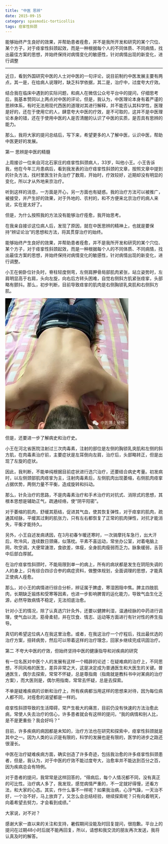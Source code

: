 ```yaml
---
title: "中医 思辨"
date: 2015-09-15
category: spasmodic-torticollis
tags: 痉挛性斜颈
---
```


能够始终产生良好的效果，并帮助患者痊愈，并不是我所开发和研究的某个穴位、某个方子，对于痉挛性斜颈起效，而是一种根据每个人的不同体质、不同病情，找出最佳方案的思想，并始终保持对病情变化的敏感性，针对病情出现的新变化，进行调整

***

近日，看到外国研究中医的人士对中医的一句评论，说目前制约中医发展主要有两点，其一是，在给病人说理时，缺乏科学依据，其二是，治疗中，过度夸大疗效。

结合我在临床中遇到的实际问题，和病人在微信公众号平台中的提问，仔细思考后，我基本赞同以上两点对中医的评论，但是，我认为，中医理论本身有着严谨的思辨体系，有时无法用现代西医的道理对其进行解释，并不能否认其科学性，医理是好的，还在于使用它的人，肆意夸大中医的疗效，是不可取的，这并不是中医理论本身的错，还在于使用中医的人是否清醒的认识了中医的实质，是否具有思辨的能力。

那么，我将大家的提问总结后，写下来，希望更多的人了解中医，认识中医，帮助中医更好的发展。

第一 思辨是中医的精髓

上周接诊一位来自河北石家庄的痉挛性斜颈病人，33岁，叫他小王。小王告诉我，他在今年三月患病后，看到我发表的治疗痉挛性斜颈的文章，按照文章中提到的针灸方法，找村里医生针灸治疗了数周，开始时，疗效较好，近期却没有明显的变化，所以才从外地来京治疗。

听到这样的消息，一方面是开心，另一方面也有疑惑。我的治疗方法可以被推广，被接受，并产生好的效果，对于外地的、农村的，和不方便来北京治疗的病人来说，实在是太好了。

但是，为什么按照我的方法没有能够治疗痊愈，我开始思考。

在我亲自接诊这位病人后，发现了原因，就在中医思辨的精神上，也就是要保持“辨证论治”的思想和方法，将其贯穿治疗的始终。

能够始终产生良好的效果，并帮助患者痊愈，并不是我所开发和研究的某个穴位、某个方子，对于痉挛性斜颈起效，而是一种根据每个人的不同体质、不同病情，找出最佳方案的思想，并始终保持对病情变化的敏感性，针对病情出现的新变化，进行调整。

小王在俯卧位针灸时，脊柱轻度侧弯，左侧肩胛骨局部肌肉紧张，站立姿势时，左肩明显高于右肩，头向左旋，向右后方转头困难，自觉右侧斜方肌紧张痉挛，头部略有颤抖。那么，初步判断，目前导致痉挛的肌肉是右侧胸锁乳突肌和右侧斜方肌。

![](/media/2015/09/15-01.jpg)

但是，还要进一步了解病史和治疗史。

小王在河北省医院注射过三次肉毒素，注射的部位是左侧的胸锁乳突肌和左侧的斜方肌，在肉毒素治疗前，主要症状是左耳倒向左肩，治疗后，头部略转正，但是出现了左旋的症状。

因此，我判断，不能单纯根据目前症状进行选穴治疗，还要结合病史考量。初发病时，以左侧颈部肌肉痉挛为主，注射肉毒素后，左侧肌肉出现萎缩，右侧肌肉痉挛占据优势，两侧力量不平衡，造成旋转和抖动。

那么，针灸治疗的思路，不是肉毒素治疗和手术治疗的对抗式、消除式的思想，其根本思想是辅助正气，疏通经络，使“阴平阳密”。

对于萎缩的肌肉，舒缓其筋结，促进其气血，使其恢复弹性，对于痉挛的肌肉，疏通其经脉，平缓其过剩的肌张力，只有左右都恢复了正常的肌肉弹性，对抗才能消失，平衡才能持久。

另外，小王自述发病诱因，在3月初春乍暖还寒时，一次骑摩托车急行，出大汗后，吹冷风，连续数日颈痛，似落枕。平素不喜运动，常坐办公室，对着电脑上网，吹空调，大便常溏泄，食欲差，体瘦，全身肌肉瘦弱而乏力。脉象缓弱，舌苔中后部白厚腻。

在治疗痉挛性斜颈时，不能局限到单一的病上，所有的病状都是发生在阴阳失调的人的身上，只有综合四诊合参的病症资料，做整体规划，全面调理的思想，才能真正使病人痊愈。

那么，对小王的病情进行综合分析，辨证属于脾虚，寒湿困阻中焦。脾主四肢肌肉，长期缺乏锻炼和受寒等因素，也进一步影响脾胃的运化能力，导致气血生化乏源，必然导致病情不稳定，无法彻底治愈。

针对小王的情况，除了认真选穴针灸外，还要以健脾利湿，温通经脉的中药进行调理，使气血以流，筋骨柔韧，并在饮食、情志、运动等方面进行有针对性的养生指导。

真切的希望这位病人在我这里治愈。或者，在我这治疗一个疗程后，找出最优选的治疗方案，扭转病势，然后可以带着这样的治疗理念，回家乡继续完成巩固治疗。

第二 不夸大中医的疗效，但始终坚持中医的健康指导和对疾病的研究

有一位名医对中医个人的发展有这样一个精辟的论述：在疑难病的治疗上，不同思想，不同风格的医生，差异非常之大，这是决定成为普通医生和大医生的关键。普通医生，偶尔去探索，常常不怀疑，总是尊指南（指南就是教科书中对某病的治疗方案），而大医则是，偶尔用指南，常常去怀疑，总是去探索。

不单是疑难疾病的诊断和治疗上，所有疾病都当用这样的思想来对待，因为每位病人都不同，对痊愈的渴望都是一样的。

痉挛性斜颈导致的生活障碍，常产生极大的痛苦，目前仍没有快速的方法治愈此病，常使人失去治疗的信心，许多患者就会有这样的提问，“我的病情和别人比，是不是更重些？我会好吗？”

目前，许多疾病的病因都是未知的，治疗方法也在研究和探索中，痉挛性斜颈就是其中之一。因为人类的认识是有限的，科学的发展也是有限的，医学的进步之路还很漫长。

中医在治疗疑难疾病方面，确实创造了许多奇迹，包括我治愈的许多痉挛性斜颈患者，但是，我认为，对于中医的疗效不能过度夸大，治愈率并不能达到百分之百，因为疾病总会有特例。

对于患者的提问，我常常是这样回答的，“得病后，每个人情况都不同，没有真正的可比性。治疗病人多了，我发现，感觉病情严重的，不一定就好得慢，还看方法，和大家的心态。其实，作什么事不一样呢？如果我治病，心浮气躁，一天治不好，一个治不好，马上放弃了，又怎么会总结经验，继续探索呢？只有向着明天，向着希望去努力，才会看到成绩。”

大家说，对不对？

感谢大家一直以来的关注和支持，暑假期间没能及时回复提问，很抱歉。平台上的提问在过期48小时后就不能再回复，所以，请想和我交流的朋友再次发送，我将认真及时的解答。

